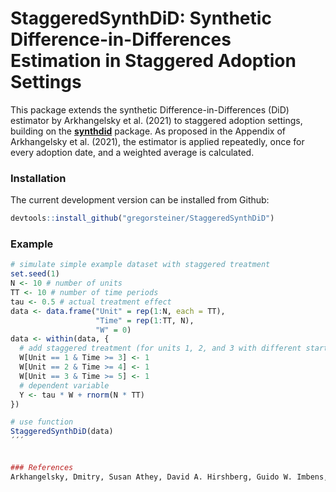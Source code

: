 # StaggeredSynthDiD: Synthetic Difference-in-Differences Estimation in Staggered Adoption Settings

This package extends the synthetic Difference-in-Differences (DiD) estimator by Arkhangelsky et al. (2021) to staggered adoption settings, building on the [**synthdid**](https://synth-inference.github.io/synthdid/) package.
As proposed in the Appendix of Arkhangelsky et al. (2021), the estimator is applied repeatedly, once for every adoption date, and a weighted average is calculated.

### Installation

The current development version can be installed from Github:

```R
devtools::install_github("gregorsteiner/StaggeredSynthDiD")
```


### Example

```R
# simulate simple example dataset with staggered treatment
set.seed(1)
N <- 10 # number of units
TT <- 10 # number of time periods
tau <- 0.5 # actual treatment effect
data <- data.frame("Unit" = rep(1:N, each = TT),
                   "Time" = rep(1:TT, N),
                   "W" = 0)
data <- within(data, {
  # add staggered treatment (for units 1, 2, and 3 with different start timing)
  W[Unit == 1 & Time >= 3] <- 1
  W[Unit == 2 & Time >= 4] <- 1
  W[Unit == 3 & Time >= 5] <- 1
  # dependent variable
  Y <- tau * W + rnorm(N * TT)
})

# use function
StaggeredSynthDiD(data)
´´´


### References
Arkhangelsky, Dmitry, Susan Athey, David A. Hirshberg, Guido W. Imbens, and Stefan Wager. 2021. "Synthetic Difference-in-Differences." American Economic Review, 111 (12): 4088-4118.
